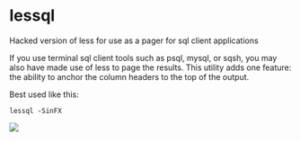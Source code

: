 # lessql
Hacked version of less for use as a pager for sql client applications

If you use terminal sql client tools such as psql, mysql, or sqsh, you may also have made use of less to page the results. This utility adds one feature: the ability to anchor the column headers to the top of the output.

Best used like this:

```
lessql -SinFX
```
![](https://raw.github.com/muhmud/lessql/master/src/lessql.gif)
